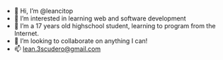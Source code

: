 - 👋 Hi, I’m @leancitop
- 👀 I’m interested in learning web and software development
- 🌱 I’m a 17 years old highschool student, learning to program from the Internet.
- 💞️ I’m looking to collaborate on anything I can!
- 📫 lean.3scudero@gmail.com

<!---
leancitop/leancitop is a ✨ special ✨ repository because its `README.md` (this file) appears on your GitHub profile.
You can click the Preview link to take a look at your changes.
--->
